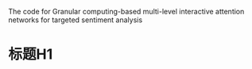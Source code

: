 The code for Granular computing-based multi-level interactive attention networks for targeted sentiment analysis
# 标题H1
